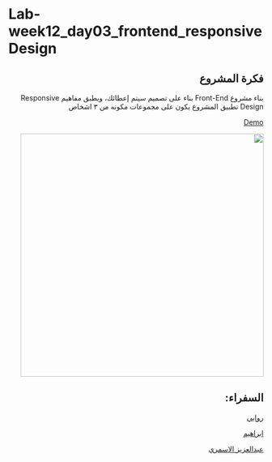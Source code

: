 # Lab-week12_day03_frontend_responsiveDesign
<div dir="rtl" align="right">

## فكرة المشروع

بناء مشروع Front-End بناء على تصميم سيتم إعطائك، ويطبق مفاهيم Responsive Design 
تطبيق المشروع يكون على مجموعات مكونه من ٣ اشخاص

[Demo](https://air-ux.github.io/lab-week12_day03_frontend_responsiveDesign/)  
  
<img style="width: 50vw" src="demo.gif">

## السفراء:

[روابي](https://github.com/RawabeT)

[ابراهيم](https://github.com/ibra0022)

[عبدالعزيز الاسمري](https://github.com/Abdulaziz-Alasmari)

</div>
